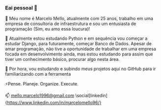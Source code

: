 ### Eai pessoal 👋

🔭 Meu nome é Marcelo Mello, atualmente com 25 anos, trabalho em uma empresa de consultoria de infraestrutura e 
sou um entusiasta de programação (Sim, eu amo essa loucura)! 

🌱 Atualmente estou estudando Python e em sequência vou começar a estudar Django, para futuramente, começar Banco de Dados. 
Apesar de amar programação, não tive a oportunidade de trabalhar em uma empresa focada em desenvolvimento ainda, mas estou 
estudando para assim que tiver um conhecimento básico, procurar algo nesta área. 

👯 Por hora, vou estudando e subindo meus projetos aqui no GitHub para ir familiarizando com a ferramenta

⚡Pense. Planeje. Organize. Execute.

📫 mello.marcelo1996@gmail.com
\social[linkedin]{https://www.linkedin.com/in/marcelomello96/}
